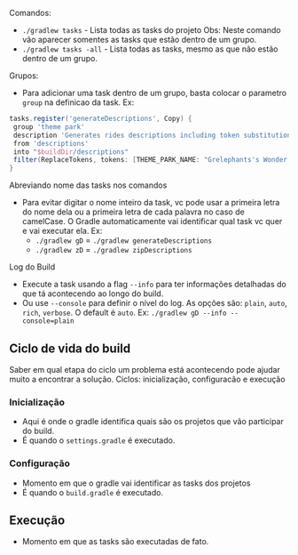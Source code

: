 Comandos:
 - `./gradlew tasks` - Lista todas as tasks do projeto
  Obs: Neste comando vão aparecer somentes as tasks que estão dentro de um grupo.
 - `./gradlew tasks -all` - Lista todas as tasks, mesmo as que não estão dentro de um grupo.


Grupos:
 - Para adicionar uma task dentro de um grupo, basta colocar o parametro `group` na definicao da task.
 Ex:
 ```groovy
 tasks.register('generateDescriptions', Copy) {
  group 'theme park'
  description 'Generates rides descriptions including token substitution'
  from 'descriptions'
  into "$buildDir/descriptions"
  filter(ReplaceTokens, tokens: [THEME_PARK_NAME: "Grelephants's Wonder World",])
}
 ```


 Abreviando nome das tasks nos comandos
  - Para evitar digitar o nome inteiro da task, vc pode usar a primeira letra do nome dela ou a primeira letra de cada palavra no caso de camelCase. O Gradle automaticamente vai identificar qual task vc quer e vai executar ela.
  Ex: 
    - `./gradlew gD` = `./gradlew generateDescriptions`
    - `./gradlew zD` = `./gradlew zipDescriptions`

Log do Build
 - Execute a task usando a flag `--info` para ter informações detalhadas do que tá acontecendo ao longo do build.
 - Ou use `--console` para definir o nível do log. As opções são: `plain`, `auto`, `rich`, `verbose`. O default é `auto`.
 Ex: `./gradlew gD --info --console=plain`

## Ciclo de vida do build
Saber em qual etapa do ciclo um problema está acontecendo pode ajudar muito a encontrar a solução.
Ciclos: inicialização, configuracão e execução

### Inicialização
 - Aqui é onde o gradle identifica quais são os projetos que vão participar do build.
 - É quando o `settings.gradle` é executado.

### Configuração
 - Momento em que o gradle vai identificar as tasks dos projetos
 - É quando o `build.gradle` é executado.

## Execução
 - Momento em que as tasks são executadas de fato.

